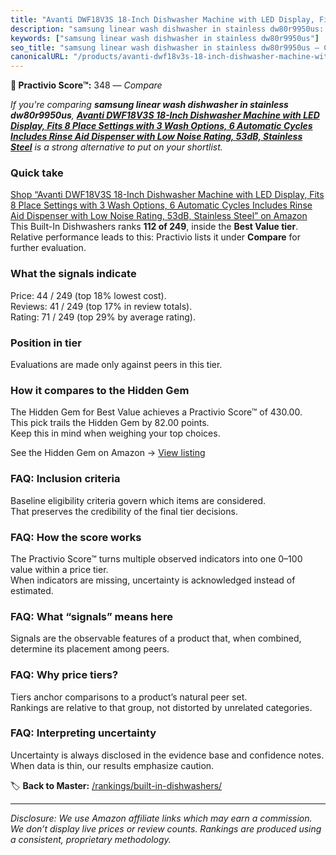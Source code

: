 ```yaml
---
title: "Avanti DWF18V3S 18-Inch Dishwasher Machine with LED Display, Fits 8 Place Settings with 3 Wash Options, 6 Automatic Cycles Includes Rinse Aid Dispenser with Low Noise Rating, 53dB, Stainless Steel"
description: "samsung linear wash dishwasher in stainless dw80r9950us: Data-driven ranking using the Practivio Score™. Positioned by quality, value, demand, findability, mom…"
keywords: ["samsung linear wash dishwasher in stainless dw80r9950us"]
seo_title: "samsung linear wash dishwasher in stainless dw80r9950us — Compare (2025)"
canonicalURL: "/products/avanti-dwf18v3s-18-inch-dishwasher-machine-with-led-display-fits-8-place-settings-with-3-wash-options-6-automatic-cycles-includes-rinse-aid-dispenser-with-low-noise-rating-53db-stainless-steel-B00QEUHDOQ/"
---
```


**🛒 Practivio Score™:** 348 — _Compare_


*If you're comparing **samsung linear wash dishwasher in stainless dw80r9950us**, **[Avanti DWF18V3S 18-Inch Dishwasher Machine with LED Display, Fits 8 Place Settings with 3 Wash Options, 6 Automatic Cycles Includes Rinse Aid Dispenser with Low Noise Rating, 53dB, Stainless Steel](https://www.amazon.com/dp/B00QEUHDOQ?tag=practivio-20)** is a strong alternative to put on your shortlist.*
### Quick take
[Shop “Avanti DWF18V3S 18-Inch Dishwasher Machine with LED Display, Fits 8 Place Settings with 3 Wash Options, 6 Automatic Cycles Includes Rinse Aid Dispenser with Low Noise Rating, 53dB, Stainless Steel” on Amazon](https://www.amazon.com/dp/B00QEUHDOQ?tag=practivio-20)
This Built-In Dishwashers ranks **112 of 249**, inside the **Best Value tier**.  
Relative performance leads to this: Practivio lists it under **Compare** for further evaluation.

### What the signals indicate
Price: 44 / 249 (top 18% lowest cost).  
Reviews: 41 / 249 (top 17% in review totals).  
Rating: 71 / 249 (top 29% by average rating).  

### Position in tier
Evaluations are made only against peers in this tier.

### How it compares to the Hidden Gem
The Hidden Gem for Best Value achieves a Practivio Score™ of 430.00.  
This pick trails the Hidden Gem by 82.00 points.  
Keep this in mind when weighing your top choices.  

See the Hidden Gem on Amazon → [View listing](https://www.amazon.com/dp/B09ST4M8VF?tag=practivio-20)

### FAQ: Inclusion criteria
Baseline eligibility criteria govern which items are considered.  
That preserves the credibility of the final tier decisions.

### FAQ: How the score works
The Practivio Score™ turns multiple observed indicators into one 0–100 value within a price tier.  
When indicators are missing, uncertainty is acknowledged instead of estimated.

### FAQ: What “signals” means here
Signals are the observable features of a product that, when combined, determine its placement among peers.

### FAQ: Why price tiers?
Tiers anchor comparisons to a product’s natural peer set.  
Rankings are relative to that group, not distorted by unrelated categories.

### FAQ: Interpreting uncertainty
Uncertainty is always disclosed in the evidence base and confidence notes.  
When data is thin, our results emphasize caution.

<!-- Missing template for Compare/CompareWithinPriceClass -->


🏷️ **Back to Master:** [/rankings/built-in-dishwashers/](/rankings/built-in-dishwashers/)

---
_Disclosure: We use Amazon affiliate links which may earn a commission. We don’t display live prices or review counts. Rankings are produced using a consistent, proprietary methodology._
